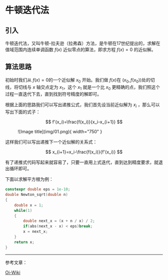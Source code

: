 # 牛顿迭代法

## **引入**

牛顿迭代法，又叫牛顿-拉夫逊（拉弗森）方法，是牛顿在$17$世纪提出的，求解在值域范围内连续单调函数 $f(x)$ 近似零点的算法，即求方程 $f(x)=0$ 的近似解。

## **算法思路**

初始时我们从 $f(x) = 0$的一个近似解 $x_0$ 开始。我们做 $f(x)$在 $(x_0,f(x_0))$处的切线，将切线与 $x$ 轴交点定为 $x_1$，这个 $x_1$ 就是一个比 $x_0$ 更精确的点，我们照这个过程一直迭代下去，直到找到符号精度的解即可。

根据上面的思路我们可以写出递推公式，我们首先设当前近似解为 $x_i$ ，那么可以写出下面的式子：

$$
f'(x_i)=\frac{f(x_i)}{x_i-x_{i+1}}
$$

<figure markdown="span">
  ![Image title](img/01.png){ width="750" }
</figure>

<!-- <div align="center"><img src="./img/01.png"width="750"></div> -->

这样我们可以写出递推下一个近似解的关系式：

$$
x_{i+1}=x_i-\frac{f(x_i)}{f'(x_i)}
$$


有了递推式代码写起来就容易了，只要一直用上式迭代，直到达到精度要求，就退出循环即可。

下面以求解平方根为例：

```cpp
constexpr double eps = 1e-10;
double Newton_sqrt(double n)
{
    double x = 1;
    while(1)
    {
        double next_x = (x + n / x) / 2;
        if(abs(next_x - x) < eps)break;
        x = next_x;
    }
    return x;
}
```

----------------------

参考文章：

[Oi-Wiki](https://oi-wiki.org/math/numerical/newton/)